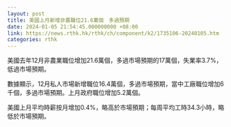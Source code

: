 ```yaml
---
layout: post
title: 美國上月新增非農職位21.6萬個　多過預期
date: 2024-01-05 21:54:45.000000000 +08:00
link: https://news.rthk.hk/rthk/ch/component/k2/1735106-20240105.htm
categories: rthk
---
```


美國去年12月非農業職位增加21.6萬個，多過市場預期的17萬個，失業率3.7%，低過市場預期。

數據顯示，12月私人市場新增職位16.4萬個，多過市場預期，當中工廠職位增加6千個，多過市場預期。上月政府職位增加5.2萬個。

美國上月平均時薪按月增加0.4%，略高於市場預期；每周平均工時34.3小時，略低於市場預期。
